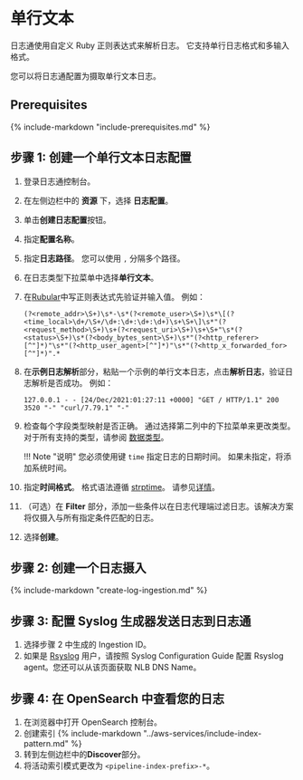 # 单行文本
日志通使用自定义 Ruby 正则表达式来解析日志。 它支持单行日志格式和多输入格式。

您可以将日志通配置为摄取单行文本日志。

## Prerequisites
{%
include-markdown "include-prerequisites.md"
%}

## 步骤 1: 创建一个单行文本日志配置

1. 登录日志通控制台。
2. 在左侧边栏中的 **资源** 下，选择 **日志配置**。
3. 单击**创建日志配置**按钮。
4. 指定**配置名称**。
5. 指定**日志路径**。 您可以使用 `,` 分隔多个路径。
6. 在日志类型下拉菜单中选择**单行文本**。
7. 在[Rubular](https://rubular.com/)中写正则表达式先验证并输入值。 例如：

    ```
    (?<remote_addr>\S+)\s*-\s*(?<remote_user>\S+)\s*\[(?<time_local>\d+/\S+/\d+:\d+:\d+:\d+)\s+\S+\]\s*"(?<request_method>\S+)\s+(?<request_uri>\S+)\s+\S+"\s*(?<status>\S+)\s*(?<body_bytes_sent>\S+)\s*"(?<http_referer>[^"]*)"\s*"(?<http_user_agent>[^"]*)"\s*"(?<http_x_forwarded_for>[^"]*)".*
    ```
   
8. 在**示例日志解析**部分，粘贴一个示例的单行文本日志，点击**解析日志**，验证日志解析是否成功。 例如： 

    ```
    127.0.0.1 - - [24/Dec/2021:01:27:11 +0000] "GET / HTTP/1.1" 200 3520 "-" "curl/7.79.1" "-"
    ```

9. 检查每个字段类型映射是否正确。 通过选择第二列中的下拉菜单来更改类型。 对于所有支持的类型，请参阅 [数据类型](https://opensearch.org/docs/latest/search-plugins/sql/datatypes/)。

    !!! Note "说明"
        您必须使用键 `time` 指定日志的日期时间。 如果未指定，将添加系统时间。

10. 指定**时间格式**。 格式语法遵循 [strptime](https://linux.die.net/man/3/strptime)。 请参见[详情](https://docs.fluentbit.io/manual/pipeline/parsers/configuring-parser#time-resolution-and-fractional-seconds)。 
11. （可选）在 **Filter** 部分，添加一些条件以在日志代理端过滤日志。该解决方案将仅摄入与所有指定条件匹配的日志。

12. 选择**创建**。

## 步骤 2: 创建一个日志摄入

{%
   include-markdown "create-log-ingestion.md"
%}

## 步骤 3: 配置 Syslog 生成器发送日志到日志通

1. 选择步骤 2 中生成的 Ingestion ID。
2. 如果是 [Rsyslog](https://www.rsyslog.com/) 用户，请按照 Syslog Configuration Guide 配置 Rsyslog agent。您还可以从该页面获取 NLB DNS Name。
## 步骤 4: 在 OpenSearch 中查看您的日志

1. 在浏览器中打开 OpenSearch 控制台。
2. 创建索引
    {%
    include-markdown "../aws-services/include-index-pattern.md"
    %}
3. 转到左侧边栏中的**Discover**部分。
4. 将活动索引模式更改为 `<pipeline-index-prefix>-*`。





